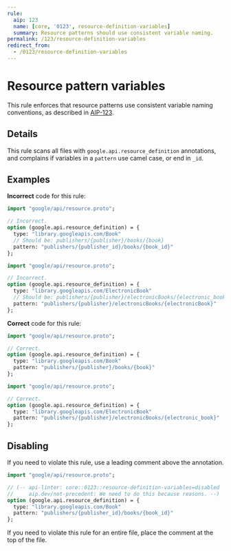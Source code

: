 ```yaml
---
rule:
  aip: 123
  name: [core, '0123', resource-definition-variables]
  summary: Resource patterns should use consistent variable naming.
permalink: /123/resource-definition-variables
redirect_from:
  - /0123/resource-definition-variables
---
```


# Resource pattern variables

This rule enforces that resource patterns use consistent variable naming
conventions, as described in [AIP-123][].

## Details

This rule scans all files with `google.api.resource_definition` annotations, and
complains if variables in a `pattern` use camel case, or end in `_id`.

## Examples

**Incorrect** code for this rule:

```proto
import "google/api/resource.proto";

// Incorrect.
option (google.api.resource_definition) = {
  type: "library.googleapis.com/Book"
  // Should be: publishers/{publisher}/books/{book}
  pattern: "publishers/{publisher_id}/books/{book_id}"
};
```

```proto
import "google/api/resource.proto";

// Incorrect.
option (google.api.resource_definition) = {
  type: "library.googleapis.com/ElectronicBook"
  // Should be: publishers/{publisher}/electronicBooks/{electronic_book}
  pattern: "publishers/{publisher}/electronicBooks/{electronicBook}"
};
```

**Correct** code for this rule:

```proto
import "google/api/resource.proto";

// Correct.
option (google.api.resource_definition) = {
  type: "library.googleapis.com/Book"
  pattern: "publishers/{publisher}/books/{book}"
};
```

```proto
import "google/api/resource.proto";

// Correct.
option (google.api.resource_definition) = {
  type: "library.googleapis.com/ElectronicBook"
  pattern: "publishers/{publisher}/electronicBooks/{electronic_book}"
};
```

## Disabling

If you need to violate this rule, use a leading comment above the annotation.

```proto
import "google/api/resource.proto";

// (-- api-linter: core::0123::resource-definition-variables=disabled
//     aip.dev/not-precedent: We need to do this because reasons. --)
option (google.api.resource_definition) = {
  type: "library.googleapis.com/Book"
  pattern: "publishers/{publisher_id}/books/{book_id}"
};
```

If you need to violate this rule for an entire file, place the comment at the
top of the file.

[aip-123]: http://aip.dev/123
[aip.dev/not-precedent]: https://aip.dev/not-precedent
